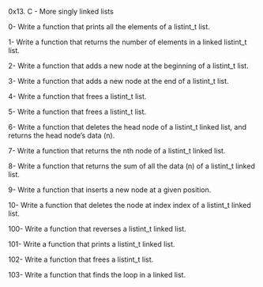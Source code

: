 0x13. C - More singly linked lists

0- Write a function that prints all the elements of a listint_t list.

1- Write a function that returns the number of elements in a linked listint_t list.

2- Write a function that adds a new node at the beginning of a listint_t list.

3- Write a function that adds a new node at the end of a listint_t list.

4- Write a function that frees a listint_t list.

5- Write a function that frees a listint_t list.

6- Write a function that deletes the head node of a listint_t linked list, and returns the head node’s data (n).

7- Write a function that returns the nth node of a listint_t linked list.

8- Write a function that returns the sum of all the data (n) of a listint_t linked list.

9- Write a function that inserts a new node at a given position.

10- Write a function that deletes the node at index index of a listint_t linked list.

100- Write a function that reverses a listint_t linked list.

101- Write a function that prints a listint_t linked list.

102- Write a function that frees a listint_t list.

103- Write a function that finds the loop in a linked list.
